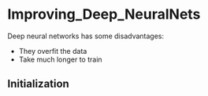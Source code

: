 # Improving_Deep_NeuralNets
Deep neural networks has some disadvantages:
- They overfit the data
- Take much longer to train


## Initialization

